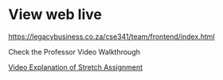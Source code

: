# View web live

https://legacybusiness.co.za/cse341/team/frontend/index.html

Check the Professor Video Walkthrough

[Video Explanation of Stretch Assignment](https://youtu.be/S25ggtvC4AM)
